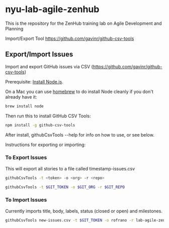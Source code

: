 # nyu-lab-agile-zenhub
This is the repository for the ZenHub training lab on Agile Development and Planning

Import/Export Tool
https://github.com/gavinr/github-csv-tools


## Export/Import Issues
Import and export GitHub issues via CSV (https://github.com/gavinr/github-csv-tools)

Prerequisite:  [Install Node.js](https://nodejs.org/en/).

On a Mac you can use [homebrew](http://brew.sh) to do install Node cleanly if you don't already have it:

```bash
brew install node
```

Then run this to install GitHub CSV Tools:

```sh
npm install -g github-csv-tools
```

After install, githubCsvTools --help for info on how to use, or see below.

Instructions for exporting or importing:

### To Export Issues

This will export all stories to a file called timestamp-issues.csv

```sh
githubCsvTools -t <token> -o <org> -r <repo>
```

```sh
githubCsvTools -t $GIT_TOKEN -o $GIT_ORG -r $GIT_REPO
```

### To Import Issues

Currently imports title, body, labels, status (closed or open) and milestones.

```sh
githubCsvTools new-issues.csv -t $GIT_TOKEN -o rofrano -r lab-agile-zenhub
```
